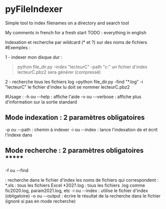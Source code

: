# pyFileIndexer
Simple tool to index filenames on a directory and search tool

My comments in french for a fresh start
TODO : everything in english

Indexation et recherche par wildcard (* et ?) sur des noms de fichiers
#Exemples : 

1 - indexer mon disque dur :
>python file_dir.py -index "lecteurC" -path "c:\"
>un fichier d'index lecteurC.pbz2 sera générer (compressé)

2 - recherche tous les fichiers log
    >python file_dir.py -find "*.log" -i "lecteurC"
    le fichier d'index lu doit se nommer lecteurC.pbz2

#Usage : 
-h ou --help : affiche l'aide
-v ou --verbose : affiche plus d'information sur la sortie standard

## Mode indexation : 2 paramètres obligatoires
-p ou --path <pathname>: chemin à indexer
-i ou --index <indexfilename> : lance l'indexation de <pathname> et écrit l'indexe dans <indexfilename>

## Mode recherche : 2 paramètres obligatoires *****
-f ou --find <search>: recherche dans le fichier d'index <indexfilename> les noms de fichiers qui correspondent :
        *.xls : tous les fichiers Excel
        *202?.log : tous les fichiers .log comme fic2020.log, param2021.log, etc 
-i ou --index <indexfilename> : utilise le fichier d'index <indexfilename> (obligatoire)
-o ou --output <ouputfilename>: écrire le résultat de la recherche dans le fichier <ouputfilename>
        (ignoré si pas en mode recherche)
